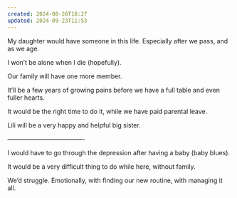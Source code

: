 ```yaml
---
created: 2024-08-26T18:27
updated: 2024-09-23T11:53
---
```

My daughter would have someone in this life. Especially after we pass, and as we age. 

I won’t be alone when I die (hopefully).

Our family will have one more member. 

It’ll be a few years of growing pains before we have a full table and even fuller hearts.

It would be the right time to do it, while we have paid parental leave. 

Lili will be a very happy and helpful big sister. 

————————————-

I would have to go through the depression after having a baby (baby blues).

It would be a very difficult thing to do while here, without family. 

We’d struggle. Emotionally, with finding our new routine, with managing it all. 



